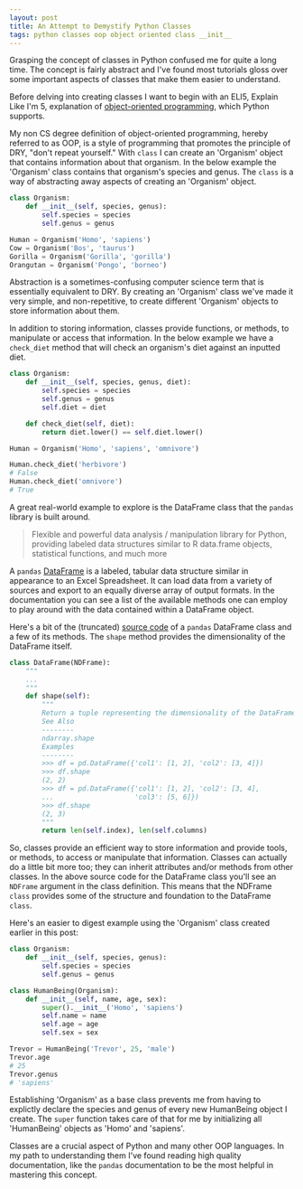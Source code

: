 ```yaml
---
layout: post
title: An Attempt to Demystify Python Classes
tags: python classes oop object oriented class __init__
---
```


Grasping the concept of classes in Python confused me for quite a long time. The concept is fairly abstract and I've found most tutorials gloss over some important aspects of classes that make them easier to understand.

Before delving into creating classes I want to begin with an ELI5, Explain Like I'm 5, explanation of [object-oriented programming](https://en.wikipedia.org/wiki/Object-oriented_programming), which Python supports. 

My non CS degree definition of object-oriented programming, hereby referred to as OOP, is a style of programming that promotes the principle of DRY, "don't repeat yourself." With `class` I can create an 'Organism' object that contains information about that organism. In the below example the 'Organism' class contains that organism's species and genus. The `class` is a way of abstracting away aspects of creating an 'Organism' object.

```python
class Organism:
    def __init__(self, species, genus):
        self.species = species
        self.genus = genus

Human = Organism('Homo', 'sapiens')
Cow = Organism('Bos', 'taurus')
Gorilla = Organism('Gorilla', 'gorilla')
Orangutan = Organism('Pongo', 'borneo')

```

Abstraction is a sometimes-confusing computer science term that is essentially equivalent to DRY. By creating an 'Organism' class we've made it very simple, and non-repetitive, to create different 'Organism' objects to store information about them.

In addition to storing information, classes provide functions, or methods, to manipulate or access that information. In the below example we have a `check_diet` method that will check an organism's diet against an inputted diet.

```python
class Organism:
    def __init__(self, species, genus, diet):
        self.species = species
        self.genus = genus
        self.diet = diet

    def check_diet(self, diet):
        return diet.lower() == self.diet.lower()

Human = Organism('Homo', 'sapiens', 'omnivore')

Human.check_diet('herbivore')
# False
Human.check_diet('omnivore')
# True

```

A great real-world example to explore is the DataFrame class that the `pandas` library is built around.

> Flexible and powerful data analysis / manipulation library for Python, providing labeled data structures similar to R data.frame objects, statistical functions, and much more

A `pandas` [DataFrame](https://pandas.pydata.org/pandas-docs/stable/generated/pandas.DataFrame.html) is a labeled, tabular data structure similar in appearance to an Excel Spreadsheet. It can load data from a variety of sources and export to an equally diverse array of output formats. In the documentation you can see a list of the available methods one can employ to play around with the data contained within a DataFrame object.

Here's a bit of the (truncated) [source code](https://github.com/pandas-dev/pandas/blob/master/pandas/core/frame.py) of a `pandas` DataFrame class and a few of its methods. The `shape` method provides the dimensionality of the DataFrame itself.

```python
class DataFrame(NDFrame):
    """
    ...
    """
    def shape(self):
        """
        Return a tuple representing the dimensionality of the DataFrame.
        See Also
        --------
        ndarray.shape
        Examples
        --------
        >>> df = pd.DataFrame({'col1': [1, 2], 'col2': [3, 4]})
        >>> df.shape
        (2, 2)
        >>> df = pd.DataFrame({'col1': [1, 2], 'col2': [3, 4],
        ...                    'col3': [5, 6]})
        >>> df.shape
        (2, 3)
        """
        return len(self.index), len(self.columns)
```

So, classes provide an efficient way to store information and provide tools, or methods, to access or manipulate that information. Classes can actually do a little bit more too; they can inherit attributes and/or methods from other classes. In the above source code for the DataFrame class you'll see an `NDFrame` argument in the class definition. This means that the NDFrame `class` provides some of the structure and foundation to the DataFrame `class`.

Here's an easier to digest example using the 'Organism' class created earlier in this post:

```python
class Organism:
    def __init__(self, species, genus):
        self.species = species
        self.genus = genus

class HumanBeing(Organism):
    def __init__(self, name, age, sex):
        super().__init__('Homo', 'sapiens')
        self.name = name
        self.age = age
        self.sex = sex

Trevor = HumanBeing('Trevor', 25, 'male')
Trevor.age
# 25
Trevor.genus
# 'sapiens'
```

Establishing 'Organism' as a base class prevents me from having to explictly declare the species and genus of every new HumanBeing object I create. The `super` function takes care of that for me by initializing all 'HumanBeing' objects as 'Homo' and 'sapiens'. 

Classes are a crucial aspect of Python and many other OOP languages. In my path to understanding them I've found reading high quality documentation, like the `pandas` documentation to be the most helpful in mastering this concept.


